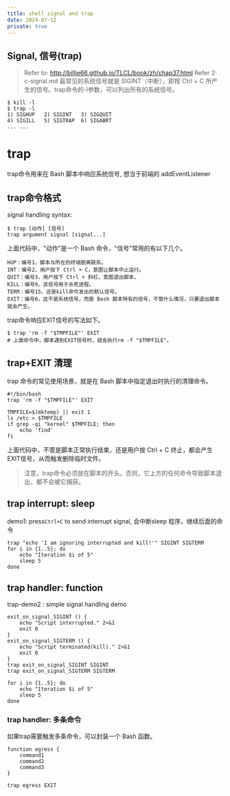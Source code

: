 ```yaml
---
title: shell signal and trap
date: 2024-07-12
private: true
---
```

## Signal, 信号(trap)
> Refer to: http://billie66.github.io/TLCL/book/zh/chap37.html
> Refer 2: c-signal.md
最常见的系统信号就是 SIGINT（中断），即按 Ctrl + C 所产生的信号。trap命令的-l参数，可以列出所有的系统信号。

    $ kill -l 
    $ trap -l
    1) SIGHUP   2) SIGINT   3) SIGQUIT
    4) SIGILL   5) SIGTRAP  6) SIGABRT
    ... ...

# trap
trap命令用来在 Bash 脚本中响应系统信号, 想当于前端的 addEventListener


## trap命令格式
signal handling syntax:

    $ trap [动作] [信号]
	trap argument signal [signal...]

上面代码中，"动作"是一个 Bash 命令，"信号"常用的有以下几个。

    HUP：编号1，脚本与所在的终端脱离联系。
    INT：编号2，用户按下 Ctrl + C，意图让脚本中止运行。
    QUIT：编号3，用户按下 Ctrl + 斜杠，意图退出脚本。
    KILL：编号9，该信号用于杀死进程。
    TERM：编号15，这是kill命令发出的默认信号。
    EXIT：编号0，这不是系统信号，而是 Bash 脚本特有的信号，不管什么情况，只要退出脚本就会产生。

trap命令响应EXIT信号的写法如下。


    $ trap 'rm -f "$TMPFILE"' EXIT
    # 上面命令中，脚本遇到EXIT信号时，就会执行rm -f "$TMPFILE"。

## trap+EXIT 清理
trap 命令的常见使用场景，就是在 Bash 脚本中指定退出时执行的清理命令。


    #!/bin/bash
    trap 'rm -f "$TMPFILE"' EXIT

    TMPFILE=$(mktemp) || exit 1
    ls /etc > $TMPFILE
    if grep -qi "kernel" $TMPFILE; then
        echo 'find'
    fi

上面代码中，不管是脚本正常执行结束，还是用户按 Ctrl + C 终止，都会产生EXIT信号，从而触发删除临时文件。

> 注意，trap命令必须放在脚本的开头。否则，它上方的任何命令导致脚本退出，都不会被它捕获。

## trap interrupt: sleep
demo1: press`Ctrl+C` to send interrupt signal, 会中断sleep 程序，继续后面的命令

	trap "echo 'I am ignoring interrupted and kill!'" SIGINT SIGTERM
	for i in {1..5}; do
		echo "Iteration $i of 5"
		sleep 5
	done

## trap handler: function
trap-demo2 : simple signal handling demo

	exit_on_signal_SIGINT () {
		echo "Script interrupted." 2>&1
		exit 0
	}
	exit_on_signal_SIGTERM () {
		echo "Script terminated(kill)." 2>&1
		exit 0
	}
	trap exit_on_signal_SIGINT SIGINT
	trap exit_on_signal_SIGTERM SIGTERM

	for i in {1..5}; do
		echo "Iteration $i of 5"
		sleep 5
	done

### trap handler: 多条命令
如果trap需要触发多条命令，可以封装一个 Bash 函数。

    function egress {
        command1
        command2
        command3
    }

    trap egress EXIT